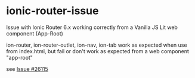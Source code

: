 # ionic-router-issue
Issue with Ionic Router 6.x working correctly from a Vanilla JS Lit web component (App-Root)

ion-router, ion-router-outlet, ion-nav, ion-tab work as expected when use from index.html, but fail or don't work as expected from a web component "app-root"

see [Issue #26115](https://github.com/ionic-team/ionic-framework/issues/26115)
